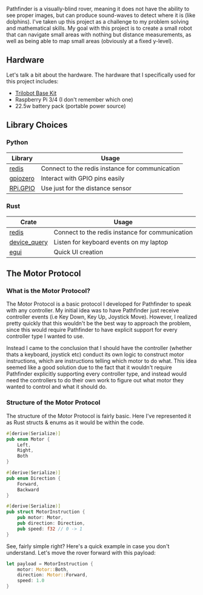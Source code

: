 Pathfinder is a visually-blind rover, meaning it does not have the ability to see proper images, but can produce sound-waves to detect where it is (like dolphins). I've taken up this project as a challenge to my problem solving and mathematical skills. My goal with this project is to create a small robot that can navigate small areas with nothing but distance measurements, as well as being able to map small areas (obviously at a fixed y-level).

## Hardware

Let's talk a bit about the hardware. The hardware that I specifically used for this project includes:

- [Trilobot Base Kit](https://shop.pimoroni.com/products/trilobot?variant=39594077093971)
- Raspberry Pi 3/4 (I don't remember which one)
- 22.5w battery pack (portable power source)

## Library Choices

### Python

| Library | Usage 
| ------- | -------
| [redis](https://pypi.org/project/redis/) | Connect to the redis instance for communication
| [gpiozero](https://pypi.org/project/gpiozero/) | Interact with GPIO pins easily
| [RPi.GPIO](https://pypi.org/project/RPi.GPIO/) | Use just for the distance sensor

### Rust

| Crate | Usage
| ----- | ------
| [redis](https://crates.io/crates/redis) | Connect to the redis instance for communication
| [device_query](https://crates.io/crates/device_query) | Listen for keyboard events on my laptop
| [egui](https://crates.io/crates/egui) | Quick UI creation


## The Motor Protocol

### What is the Motor Protocol?

The Motor Protocol is a basic protocol I developed for Pathfinder to speak with any controller. My initial idea was to have Pathfinder just receive controller events (i.e Key Down, Key Up, Joystick Move). However, I realized pretty quickly that this wouldn't be the best way to approach the problem, since this would require Pathfinder to have explicit support for every controller type I wanted to use. 

Instead I came to the conclusion that I should have the controller (whether thats a keyboard, joystick etc) conduct its own logic to construct motor instructions, which are instructions telling which motor to do what. This idea seemed like a good solution due to the fact that it wouldn't require Pathfinder explicitly supporting every controller type, and instead would need the controllers to do their own work to figure out what motor they wanted to control and what it should do.

### Structure of the Motor Protocol

The structure of the Motor Protocol is fairly basic. Here I've represented it as Rust structs & enums as it would be within the code.

```rust
#[derive(Serialize)]
pub enum Motor {
    Left,
    Right,
    Both
}

#[derive(Serialize)]
pub enum Direction {
    Forward,
    Backward
}

#[derive(Serialize)]
pub struct MotorInstruction {
    pub motor: Motor,
    pub direction: Direction,
    pub speed: f32 // 0 -> 1
}
```

See, fairly simple right? Here's a quick example in case you don't understand. Let's move the rover forward with this payload:

```rust
let payload = MotorInstruction {
    motor: Motor::Both,
    direction: Motor::Forward,
    speed: 1.0
}
```